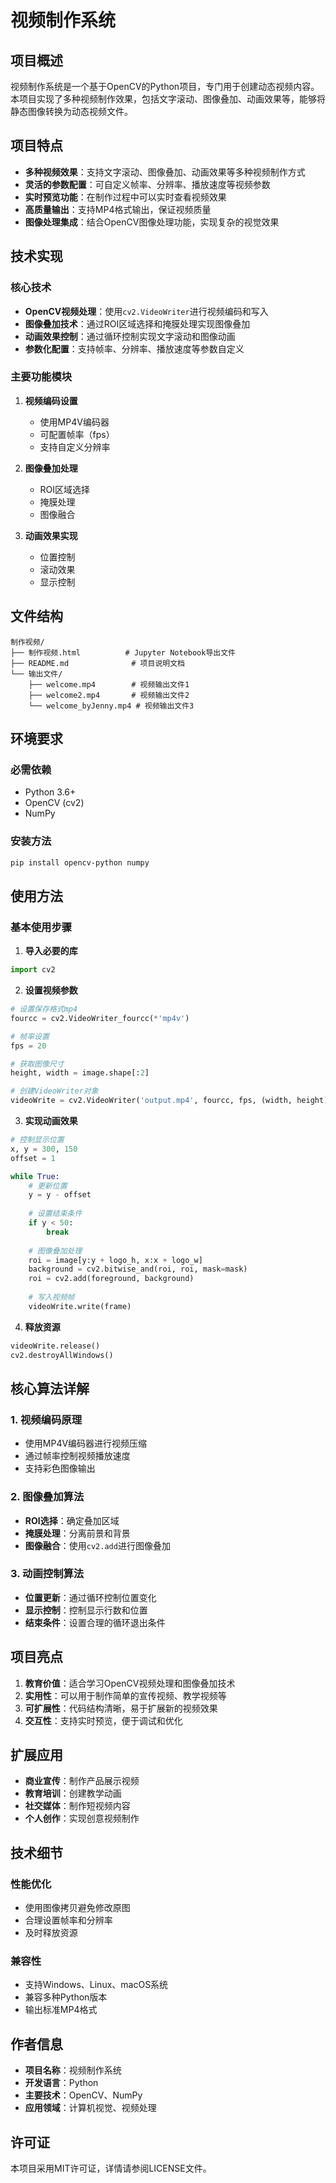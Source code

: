 # 视频制作系统

## 项目概述

视频制作系统是一个基于OpenCV的Python项目，专门用于创建动态视频内容。本项目实现了多种视频制作效果，包括文字滚动、图像叠加、动画效果等，能够将静态图像转换为动态视频文件。

## 项目特点

- **多种视频效果**：支持文字滚动、图像叠加、动画效果等多种视频制作方式
- **灵活的参数配置**：可自定义帧率、分辨率、播放速度等视频参数
- **实时预览功能**：在制作过程中可以实时查看视频效果
- **高质量输出**：支持MP4格式输出，保证视频质量
- **图像处理集成**：结合OpenCV图像处理功能，实现复杂的视觉效果

## 技术实现

### 核心技术

- **OpenCV视频处理**：使用`cv2.VideoWriter`进行视频编码和写入
- **图像叠加技术**：通过ROI区域选择和掩膜处理实现图像叠加
- **动画效果控制**：通过循环控制实现文字滚动和图像动画
- **参数化配置**：支持帧率、分辨率、播放速度等参数自定义

### 主要功能模块

1. **视频编码设置**
   - 使用MP4V编码器
   - 可配置帧率（fps）
   - 支持自定义分辨率

2. **图像叠加处理**
   - ROI区域选择
   - 掩膜处理
   - 图像融合

3. **动画效果实现**
   - 位置控制
   - 滚动效果
   - 显示控制

## 文件结构

```
制作视频/
├── 制作视频.html          # Jupyter Notebook导出文件
├── README.md              # 项目说明文档
└── 输出文件/
    ├── welcome.mp4        # 视频输出文件1
    ├── welcome2.mp4       # 视频输出文件2
    └── welcome_byJenny.mp4 # 视频输出文件3
```

## 环境要求

### 必需依赖
- Python 3.6+
- OpenCV (cv2)
- NumPy

### 安装方法
```bash
pip install opencv-python numpy
```

## 使用方法

### 基本使用步骤

1. **导入必要的库**
```python
import cv2
```

2. **设置视频参数**
```python
# 设置保存格式mp4
fourcc = cv2.VideoWriter_fourcc(*'mp4v')

# 帧率设置
fps = 20

# 获取图像尺寸
height, width = image.shape[:2]

# 创建VideoWriter对象
videoWrite = cv2.VideoWriter('output.mp4', fourcc, fps, (width, height), True)
```

3. **实现动画效果**
```python
# 控制显示位置
x, y = 300, 150
offset = 1

while True:
    # 更新位置
    y = y - offset
    
    # 设置结束条件
    if y < 50:
        break
    
    # 图像叠加处理
    roi = image[y:y + logo_h, x:x + logo_w]
    background = cv2.bitwise_and(roi, roi, mask=mask)
    roi = cv2.add(foreground, background)
    
    # 写入视频帧
    videoWrite.write(frame)
```

4. **释放资源**
```python
videoWrite.release()
cv2.destroyAllWindows()
```

## 核心算法详解

### 1. 视频编码原理
- 使用MP4V编码器进行视频压缩
- 通过帧率控制视频播放速度
- 支持彩色图像输出

### 2. 图像叠加算法
- **ROI选择**：确定叠加区域
- **掩膜处理**：分离前景和背景
- **图像融合**：使用`cv2.add`进行图像叠加

### 3. 动画控制算法
- **位置更新**：通过循环控制位置变化
- **显示控制**：控制显示行数和位置
- **结束条件**：设置合理的循环退出条件

## 项目亮点

1. **教育价值**：适合学习OpenCV视频处理和图像叠加技术
2. **实用性**：可以用于制作简单的宣传视频、教学视频等
3. **可扩展性**：代码结构清晰，易于扩展新的视频效果
4. **交互性**：支持实时预览，便于调试和优化

## 扩展应用

- **商业宣传**：制作产品展示视频
- **教育培训**：创建教学动画
- **社交媒体**：制作短视频内容
- **个人创作**：实现创意视频制作

## 技术细节

### 性能优化
- 使用图像拷贝避免修改原图
- 合理设置帧率和分辨率
- 及时释放资源

### 兼容性
- 支持Windows、Linux、macOS系统
- 兼容多种Python版本
- 输出标准MP4格式

## 作者信息

- **项目名称**：视频制作系统
- **开发语言**：Python
- **主要技术**：OpenCV、NumPy
- **应用领域**：计算机视觉、视频处理

## 许可证

本项目采用MIT许可证，详情请参阅LICENSE文件。